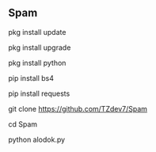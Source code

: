 ## Spam
pkg install update

pkg install upgrade

pkg install python

pip install bs4

pip install requests

git clone https://github.com/TZdev7/Spam

cd Spam

python alodok.py

